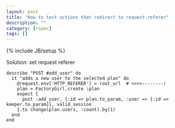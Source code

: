 ```yaml
---
layout: post
title: "How to test actions that redirect to request.referer"
description: ""
category: [rspec]
tags: []
---
```

{% include JB/setup %}

Solution: set request referer

    describe "POST #add_user" do
      it "adds a new user to the selected plan" do
        @request.env['HTTP_REFERER'] = root_url  # <<<<--------!
        plan = FactoryGirl.create :plan
        expect {
          post :add_user, {:id => plan.to_param, :user => {:id => keeper.to_param}}, valid_session
        }.to change(plan.users, :count).by(1)
      end
    end


